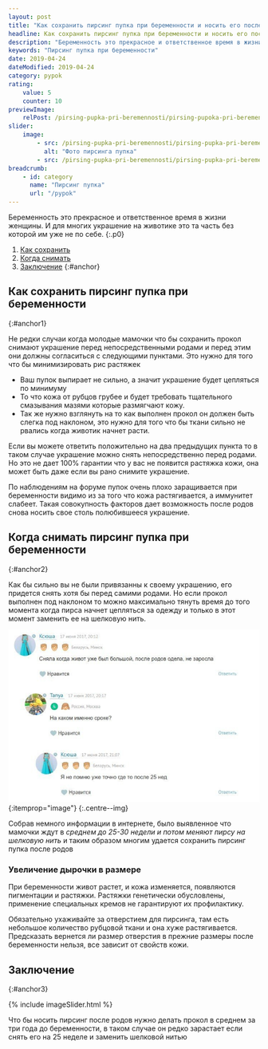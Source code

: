 ```yaml
---
layout: post
title: "Как сохранить пирсинг пупка при беременности и носить его после родов"
headline: Как сохранить пирсинг пупка при беременности и носить его после родов 
description: "Беременность это прекрасное и ответственное время в жизни женщины. И для многих украшение на животике это та часть без которой им уже не по себе."
keywords: "Пирсинг пупка при беременности"
date: 2019-04-24
dateModified: 2019-04-24
category: pypok
rating: 
    value: 5
    counter: 10
previewImage: 
    relPost: /pirsing-pupka-pri-beremennosti/pirsing-pupoka-pri-beremennosti-3.jpg
slider:
    image:
        - src: /pirsing-pupka-pri-beremennosti/pirsing-pupka-pri-beremenosti-2.jpg
          alt: "Фото пирсинга пупка"
        - src: /pirsing-pupka-pri-beremennosti/pirsing-pupka-pri-beremenosti-1.jpg
breadcrumb:
    - id: category
      name: "Пирсинг пупка"
      url: "/pypok"
---
```


Беременность это прекрасное и ответственное время в жизни женщины. И для многих украшение на животике это та часть без которой им уже не по себе. 
{:.p0}

1. [Как сохранить](#anchor1)
1. [Когда снимать](#anchor2)
1. [Заключение](#anchor3)
{:#anchor}


## Как сохранить пирсинг пупка при беременности
{:#anchor1}

Не редки случаи когда молодые мамочки что бы сохранить прокол снимают украшение перед непосредственными родами и перед этим они должны согласиться с следующими пунктами. Это нужно для того что бы минимизировать рис растяжек

- Ваш пупок выпирает не сильно, а значит украшение будет цепляться по минимуму
- То что кожа от рубцов грубее и будет требовать тщательного смазывания мазями которые размягчают кожу.
- Так же нужно взглянуть на то как выполнен прокол он должен быть слегка под наклоном, это нужно для того что бы ткани сильно не рвались когда животик начнет расти.

Если вы можете ответить положительно на два предыдущих пункта то в таком случае украшение можно снять непосредственно перед родами. Но это не дает 100% гарантии что у вас не появится растяжка кожи, она может быть даже если вы рано снимите украшение. 

По наблюдениям на форуме пупок очень плохо заращивается при беременности видимо из за того что кожа растягивается, а иммунитет слабеет. Такая совокупность факторов дает возможность после родов снова носить свое столь полюбившееся украшение.

## Когда снимать пирсинг пупка при беременности
{:#anchor2}

Как бы сильно вы не были привязанны к своему украшению, его придется снять хотя бы перед самими родами. Но если прокол выполнен под наклоном то можно максимально тянуть время до того момента когда пирса начнет цепляться за одежду и только в этот момент заменить ее на шелковую нить.

![Когда снимать пирсинг с пупка](/assets/image/src/pirsing-pupka-pri-beremennosti/kogda-snimat-pirsing-pupka-pri-beremenosti.jpg){:itemprop="image"}
{:.centre--img}

Собрав немного информации в интернете, было выявленное что мамочки ждут в *среднем до 25-30 недели и потом меняют пирсу на шелковую нить* и таким образом многим удается сохранить пирсинг пупка после родов

### Увеличение дырочки в размере

При беременности живот растет, и кожа изменяется, появляются пигментации и растяжки. Растяжки генетически обусловлены, применение специальных кремов не гарантируют их профилактику. 
 
 Обязательно ухаживайте за отверстием для пирсинга, там есть небольшое количество рубцовой ткани и она хуже растягивается. Предсказать вернется ли размер отверстия в прежние размеры после беременности нельзя, все зависит от свойств кожи.

## Заключение 
{:#anchor3}

{% include imageSlider.html %}

Что бы носить пирсинг после родов нужно делать прокол в среднем за три года до беременности, в таком случае он редко зарастает если снять его на 25 неделе и заменить шелковой нитью

